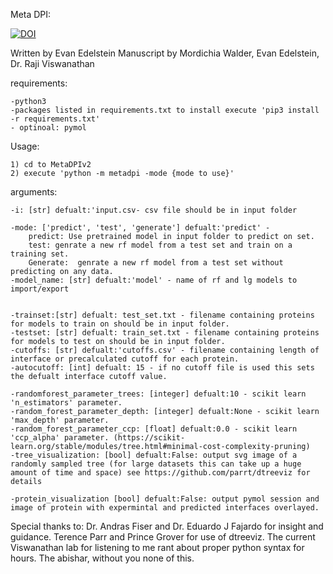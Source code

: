 Meta DPI: 


[![DOI](https://zenodo.org/badge/DOI/10.5281/zenodo.5706324.svg)](https://doi.org/10.5281/zenodo.5706324)


Written by Evan Edelstein 
Manuscript by Mordichia Walder, Evan Edelstein, Dr. Raji Viswanathan

requirements:

	-python3
	-packages listed in requirements.txt to install execute 'pip3 install -r requirements.txt'
	- optinoal: pymol
Usage: 

	1) cd to MetaDPIv2 
	2) execute 'python -m metadpi -mode {mode to use}' 

arguments:

	-i: [str] defualt:'input.csv- csv file should be in input folder

	-mode: ['predict', 'test', 'generate'] defualt:'predict' - 
		predict: Use pretrained model in input folder to predict on set.
		test: genrate a new rf model from a test set and train on a training set.
		Generate:  genrate a new rf model from a test set without predicting on any data.
	-model_name: [str] defualt:'model' - name of rf and lg models to import/export 


	-trainset:[str] defualt: test_set.txt - filename containing proteins for models to train on should be in input folder.
	-testset: [str] defualt: train_set.txt - filename containing proteins for models to test on should be in input folder.
	-cutoffs: [str] defualt:'cutoffs.csv' - filename containing length of interface or precalculated cutoff for each protein. 
	-autocutoff: [int] defualt: 15 - if no cutoff file is used this sets the defualt interface cutoff value.	
	
	-randomforest_parameter_trees: [integer] defualt:10 - scikit learn 'n_estimators' parameter.
	-random_forest_parameter_depth: [integer] defualt:None - scikit learn 'max_depth' parameter.
	-random_forest_parameter_ccp: [float] defualt:0.0 - scikit learn 'ccp_alpha' parameter. (https://scikit-learn.org/stable/modules/tree.html#minimal-cost-complexity-pruning)
	-tree_visualization: [bool] defualt:False: output svg image of a randomly sampled tree (for large datasets this can take up a huge amount of time and space) see https://github.com/parrt/dtreeviz for details

	-protein_visualization [bool] defualt:False: output pymol session and image of protein with expermintal and predicted interfaces overlayed. 
	

Special thanks to:
	Dr. Andras Fiser and Dr. Eduardo J Fajardo for insight and guidance. 
	Terence Parr and Prince Grover for use of dtreeviz.
	The current Viswanathan lab for listening to me rant about proper python syntax for hours.
	The abishar, without you none of this. 
	

